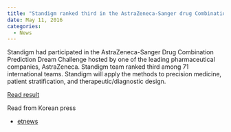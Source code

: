 ```yaml
---
title: "Standigm ranked third in the AstraZeneca-Sanger drug Combination Prediction Dream Challenge"
date: May 11, 2016
categories:
  - News
---
```


Standigm had participated in the AstraZeneca-Sanger Drug Combination Prediction Dream Challenge hosted by one of the leading pharmaceutical companies, AstraZeneca. Standigm team ranked third among 71 international teams. Standigm will apply the methods to precision medicine, patient stratification, and therapeutic/diagnostic design. 

[Read result](https://www.synapse.org/#!Synapse:syn4231880/wiki/247607)

Read from Korean press
* [etnews](http://www.etnews.com/20160511000290)


